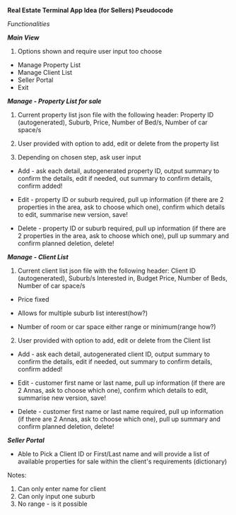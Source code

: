 **Real Estate Terminal App Idea (for Sellers) Pseudocode**

*Functionalities*

***Main View***
1. Options shown and require user input too choose
* Manage Property List
* Manage Client List
* Seller Portal
* Exit

***Manage - Property List for sale***

1. Current property list json file with the following header: Property ID (autogenerated), Suburb, Price, Number of Bed/s, Number of car space/s

2. User provided with option to add, edit or delete from the property list 

3. Depending on chosen step, ask user input 
* Add - ask each detail, autogenerated property ID, output summary to confirm the details, edit if needed, out summary to confirm details, confirm added!

* Edit - property ID or suburb required, pull up information (if there are 2 properties in the area, ask to choose which one), confirm which details to edit, summarise new version, save!

* Delete - property ID or suburb required, pull up information (if there are 2 properties in the area, ask to choose which one), pull up summary and confirm planned deletion, delete!


***Manage -  Client List***

1. Current client list json file with the following header: Client ID (autogenerated), Suburb/s Interested in, Budget Price, Number of Beds, Number of car space/s

* Price fixed

* Allows for multiple suburb list interest(how?)

* Number of room or car space either range or minimum(range how?)

2. User provided with option to add, edit or delete from the Client list 
* Add - ask each detail, autogenerated client ID, output summary to confirm the details, edit if needed, out summary to confirm details, confirm added!

* Edit - customer first name or last name, pull up information (if there are 2 Annas, ask to choose which one), confirm which details to edit, summarise new version, save!

* Delete - customer first name or last name required, pull up information (if there are 2 Annas, ask to choose which one), pull up summary and confirm planned deletion, delete!

***Seller Portal***

* Able to Pick a Client ID or First/Last name and will provide a list of available properties for sale within the client's requirements (dictionary)

Notes:
1. Can only enter name for client
2. Can only input one suburb
3. No range - is it possible 